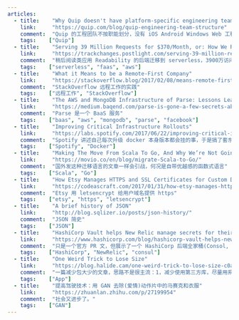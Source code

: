```yaml
---
articles:
  - title:    "Why Quip doesn't have platform-specific engineering teams"
    link:     "https://quip.com/blog/quip-engineering-team-structure"
    comment:  "Quip 的工程团队不按职能划分，没有 iOS Android Windows Web 工程师之说 每个人都负责一个功能的各个端 这样减少了团队之间的隔阂 小团队也能多端同步推出功能"
    tags:    ["Quip"]
  - title:    "Serving 39 Million Requests for $370/Month, or: How We Reduced Our Hosting Costs by Two Orders of Magnitude"
    link:     "https://trackchanges.postlight.com/serving-39-million-requests-for-370-month-or-how-we-reduced-our-hosting-costs-by-two-orders-of-edc30a9a88cd"
    comment:  "稍后阅读类应用 Readability 的后端迁移到 serverless，3900万访问量成本从 $10000降到了 $370。对于一些适合的应用，serverless 成本优势非常明显。PS：还是之前说过的，自建机房你永远没法体会优化后省钱的感觉，而使用云平台这来得就直接得多。"
    tags:    ["serverless", "faas", "aws"]
  - title:    "What it Means to be a Remote-First Company"
    link:     "https://stackoverflow.blog/2017/02/08/means-remote-first-company/"
    comment:  "StackOverflow 远程工作的实践"
    tags:    ["远程工作", "StackOverflow"]
  - title:    "The AWS and MongoDB Infrastructure of Parse: Lessons Learned"
    link:     "https://medium.baqend.com/parse-is-gone-a-few-secrets-about-their-infrastructure-91b3ab2fcf71"
    comment:  "Parse 是一个 BaaS 服务"
    tags:    ["baas", "aws", "mongodb", "parse", "facebook"]
  - title:    "Improving Critical Infrastructure Rollouts"
    link:     "https://labs.spotify.com/2017/06/22/improving-critical-infrastructure-rollouts/"
    comment:  "Spotify 讲述自己每次升级 docker 本身版本都会挂的事，于是搞了套东西可以平滑升级"
    tags:    ["Spotify", "Docker"]
  - title:    "Making The Move From Scala To Go, And Why We’re Not Going Back"
    link:     "https://movio.co/en/blog/migrate-Scala-to-Go/"
    comment:  "国外发这种迁移语言的文章一样会引战，何况是自带优越感的函数式语言"
    tags:    ["Scala", "Go"]
  - title:    "How Etsy Manages HTTPS and SSL Certificates for Custom Domains on Pattern"
    link:     "https://codeascraft.com/2017/01/31/how-etsy-manages-https-and-ssl-certificates-for-custom-domains-on-pattern/"
    comment:  "Etsy 用 letsencrypt 给用户域名提供 https"
    tags:    ["etsy", "https", "letsencrypt"]
  - title:    "A brief history of JSON"
    link:     "http://blog.sqlizer.io/posts/json-history/"
    comment:  "JSON 简史"
    tags:    ["JSON"]
  - title:    "HashiCorp Vault helps New Relic manage secrets for their digital intelligence platform"
    link:     "https://www.hashicorp.com/blog/hashicorp-vault-helps-new-relic-manage-secrets-for-their-digital-intelligence-platform/"
    comment:  "只是一个官方 PR 文，但展示了一个 HashiCorp 后端全家桶(Consol, Vault, Terraform)的真实案例"
    tags:    ["HashiCorp", "NewRelic", "consul"]
  - title:    "One Weird Trick to Lose Size"
    link:     "https://blog.halide.cam/one-weird-trick-to-lose-size-c0a4013de331"
    comment:  "一篇减少包大少的文章，思路不是很主流：1，减少使用第三方库，尽量用系统的，必要时造轮子。2，没有数据打点分析和 A/B Test。有一段话印象深刻：Say an engineer wants to move up the tech ladder. Shipping features won’t get you a promotion. Building a new layout engine does. The company even gets recruiting-bait for the engineering blog."
    tags:    ["App"]
  - title:    "提高驾驶技术：用 GAN 去除(爱情)动作片中的马赛克和衣服"
    link:     "https://zhuanlan.zhihu.com/p/27199954"
    comment:  "社会又进步了。"
    tags:    ["GAN"]
---
```

